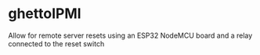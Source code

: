 # ghettoIPMI
Allow for remote server resets using an ESP32 NodeMCU board and a relay connected to the reset switch
